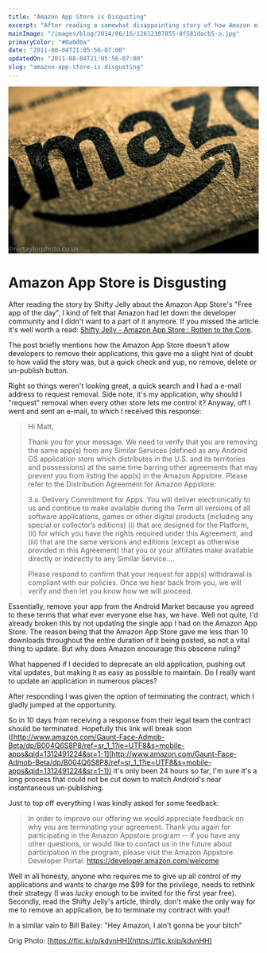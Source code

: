 ```yaml
---
title: "Amazon App Store is Disgusting"
excerpt: "After reading a somewhat disappointing story of how Amazon mis-treated a developer, I ended up in a somewhat similar situation when attempting to remove one of my own apps from their store."
mainImage: "/images/blog/2014/06/16/12612307855-8f581dacb5-o.jpg"
primaryColor: "#0a0d0a"
date: "2011-08-04T21:05:56-07:00"
updatedOn: "2011-08-04T21:05:56-07:00"
slug: "amazon-app-store-is-disgusting"
---
```

![Key art for blog post "Amazon App Store is Disgusting "](/images/blog/2014/06/16/12612307855-8f581dacb5-o.jpg)

# Amazon App Store is Disgusting 

After reading the story by Shifty Jelly about the Amazon App Store's "Free app of the day", I kind of felt that Amazon had let down the developer community and I didn't want to a part of it anymore. If you missed the article it's well worth a read: [Shifty Jelly - Amazon App Store : Rotten to the Core](http://shiftyjelly.wordpress.com/2011/08/02/amazon-app-store-rotten-to-the-core/). 

The post briefly mentions how the Amazon App Store doesn't allow developers to remove their applications, this gave me a slight hint of doubt to how valid the story was, but a quick check and yup, no remove, delete or un-publish button. 

Right so things weren't looking great, a quick search and I had a e-mail address to request removal. Side note, it's my application, why should I "request" removal when every other store lets me control it? Anyway, off I went and sent an e-mail, to which I received this response: 

> Hi Matt, 
>
> Thank you for your message. We need to verify that you are removing the same app(s) from any Similar Services (defined as any Android OS application store which distributes in the U.S. and its territories and possessions) at the same time barring other agreements that may prevent you from listing the app(s) in the Amazon Appstore. Please refer to the Distribution Agreement for Amazon Appstore:
>
> 3.a. Delivery Commitment for Apps. You will deliver electronically to us and continue to make available during the Term all versions of all software applications, games or other digital products (including any special or collector’s editions) (i) that are designed for the Platform, (ii) for which you have the rights required under this Agreement, and (iii) that are the same versions and editions (except as otherwise provided in this Agreement) that you or your affiliates make available directly or indirectly to any Similar Service.... 
> 
> Please respond to confirm that your request for app(s) withdrawal is compliant with our policies. Once we hear back from you, we will verify and then let you know how we will proceed.

Essentially, remove your app from the Android Market because you agreed to these terms that what ever everyone else has, we have. Well not quite, I'd already broken this by not updating the single app I had on the Amazon App Store. The reason being that the Amazon App Store gave me less than 10 downloads throughout the entire duration of it being posted, so not a vital thing to update. But why does Amazon encourage this obscene ruling? 

What happened if I decided to deprecate an old application, pushing out vital updates, but making it as easy as possible to maintain. Do I really want to update an application in numerous places? 

After responding I was given the option of terminating the contract, which I gladly jumped at the opportunity. 

So in 10 days from receiving a response from their legal team the contract should be terminated. Hopefully this link will break soon ([http://www.amazon.com/Gaunt-Face-Admob-Beta/dp/B004Q6S8P8/ref=sr_1_1?ie=UTF8&s=mobile-apps&qid=1312491224&sr=1-1](http://www.amazon.com/Gaunt-Face-Admob-Beta/dp/B004Q6S8P8/ref=sr_1_1?ie=UTF8&s=mobile-apps&qid=1312491224&sr=1-1)) it's only been 24 hours so far, I'm sure it's a long process that could not be cut down to match Android's near instantaneous un-publishing. 

Just to top off everything I was kindly asked for some feedback: 

> In order to improve our offering we would appreciate feedback on why you are terminating your agreement. Thank you again for participating in the Amazon Appstore program -- if you have any other questions, or would like to contact us in the future about participation in the program, please visit the Amazon Appstore Developer Portal: <https://developer.amazon.com/welcome>

Well in all honesty, anyone who requires me to give up all control of my applications and wants to charge me $99 for the privilege, needs to rethink their strategy (I was _lucky_ enough to be invited for the first year free). Secondly, read the Shifty Jelly's article, thirdly, don't make the only way for me to remove an application, be to terminate my contract with you!! 

In a similar vain to Bill Bailey: "Hey Amazon, I ain't gonna be your bitch"

Orig Photo: [https://flic.kr/p/kdvnHH](https://flic.kr/p/kdvnHH)
